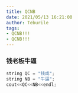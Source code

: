 ```yaml
---
title: QCNB
date: 2021/05/13 16:21:00
author: Teburile
tags:
- QCNB!!!
- QCNB!!!
---
```


### 钱老板牛逼

```c++
string QC = "钱成";
string NB = "牛逼";
cout<<QC<<NB<<endl;
```

